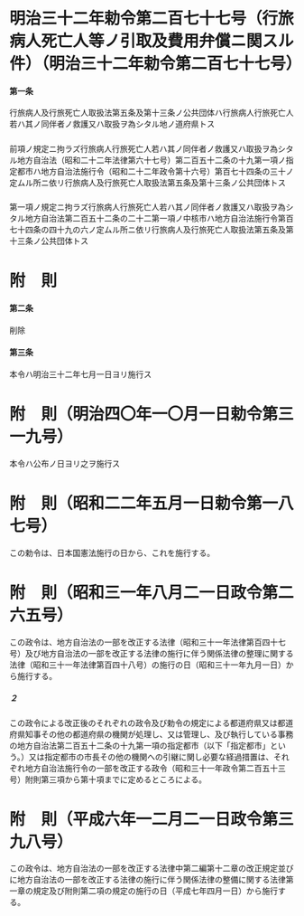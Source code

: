 # 明治三十二年勅令第二百七十七号（行旅病人死亡人等ノ引取及費用弁償ニ関スル件）（明治三十二年勅令第二百七十七号）
#### 第一条
行旅病人及行旅死亡人取扱法第五条及第十三条ノ公共団体ハ行旅病人行旅死亡人若ハ其ノ同伴者ノ救護又ハ取扱ヲ為シタル地ノ道府県トス
##### 
前項ノ規定ニ拘ラズ行旅病人行旅死亡人若ハ其ノ同伴者ノ救護又ハ取扱ヲ為シタル地方自治法（昭和二十二年法律第六十七号）第二百五十二条の十九第一項ノ指定都市ハ地方自治法施行令（昭和二十二年政令第十六号）第百七十四条の三十ノ定ムル所ニ依リ行旅病人及行旅死亡人取扱法第五条及第十三条ノ公共団体トス
##### 
第一項ノ規定ニ拘ラズ行旅病人行旅死亡人若ハ其ノ同伴者ノ救護又ハ取扱ヲ為シタル地方自治法第二百五十二条の二十二第一項ノ中核市ハ地方自治法施行令第百七十四条の四十九の六ノ定ムル所ニ依リ行旅病人及行旅死亡人取扱法第五条及第十三条ノ公共団体トス
# 附　則
#### 第二条
削除
#### 第三条
本令ハ明治三十二年七月一日ヨリ施行ス
# 附　則（明治四〇年一〇月一日勅令第三一九号）
本令ハ公布ノ日ヨリ之ヲ施行ス
# 附　則（昭和二二年五月一日勅令第一八七号）
この勅令は、日本国憲法施行の日から、これを施行する。
# 附　則（昭和三一年八月二一日政令第二六五号）
この政令は、地方自治法の一部を改正する法律（昭和三十一年法律第百四十七号）及び地方自治法の一部を改正する法律の施行に伴う関係法律の整理に関する法律（昭和三十一年法律第百四十八号）の施行の日（昭和三十一年九月一日）から施行する。
##### ２
この政令による改正後のそれぞれの政令及び勅令の規定による都道府県又は都道府県知事その他の都道府県の機関が処理し、又は管理し、及び執行している事務の地方自治法第二百五十二条の十九第一項の指定都市（以下「指定都市」という。）又は指定都市の市長その他の機関への引継に関し必要な経過措置は、それぞれ地方自治法施行令の一部を改正する政令（昭和三十一年政令第二百五十三号）附則第三項から第十項までに定めるところによる。
# 附　則（平成六年一二月二一日政令第三九八号）
この政令は、地方自治法の一部を改正する法律中第二編第十二章の改正規定並びに地方自治法の一部を改正する法律の施行に伴う関係法律の整備に関する法律第一章の規定及び附則第二項の規定の施行の日（平成七年四月一日）から施行する。
